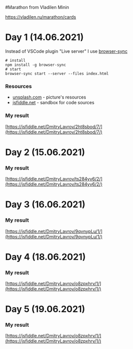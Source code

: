 #Marathon from Vladilen Minin

https://vladilen.ru/marathon/cards  

# Day 1 (14.06.2021)
Instead of VSCode plugin "Live server" I use [browser-sync](https://browsersync.io/)
```shell
# install
npm install -g browser-sync
# start
browser-sync start --server --files index.html
```
### Resources
- [unsplash.com](https://images.unsplash.com) - picture's resources
- [jsfiddle.net](https://jsfiddle.net/DmitryLavrov/2ht8sbod/6/) - sandbox for code sources

### My result
[https://jsfiddle.net/DmitryLavrov/2ht8sbod/7/](https://jsfiddle.net/DmitryLavrov/2ht8sbod/7/)

# Day 2 (15.06.2021)

### My result
[https://jsfiddle.net/DmitryLavrov/ts284yv6/2/](https://jsfiddle.net/DmitryLavrov/ts284yv6/2/)

# Day 3 (16.06.2021)

### My result
[https://jsfiddle.net/DmitryLavrov/9qvnypLu/1/](https://jsfiddle.net/DmitryLavrov/9qvnypLu/1/)


# Day 4 (18.06.2021)

### My result
[https://jsfiddle.net/DmitryLavrov/o8zpxhrv/1/](https://jsfiddle.net/DmitryLavrov/o8zpxhrv/1/)


# Day 5 (19.06.2021)

### My result
[https://jsfiddle.net/DmitryLavrov/o8zpxhrv/1/](https://jsfiddle.net/DmitryLavrov/o8zpxhrv/1/)